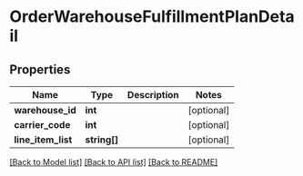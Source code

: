 # OrderWarehouseFulfillmentPlanDetail

## Properties
Name | Type | Description | Notes
------------ | ------------- | ------------- | -------------
**warehouse_id** | **int** |  | [optional] 
**carrier_code** | **int** |  | [optional] 
**line_item_list** | **string[]** |  | [optional] 

[[Back to Model list]](../README.md#documentation-for-models) [[Back to API list]](../README.md#documentation-for-api-endpoints) [[Back to README]](../README.md)


